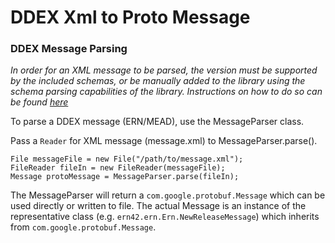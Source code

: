 # DDEX Xml to Proto Message

### DDEX Message Parsing
*In order for an XML message to be parsed, the version must be supported by the included schemas, or 
be manually added to the library using the schema parsing capabilities of the library. 
Instructions on how to do so can be found [here](../UPGRADE.md)*

To parse a DDEX message (ERN/MEAD), use the MessageParser class. 

Pass a `Reader` for XML message (message.xml) to MessageParser.parse().

```
File messageFile = new File("/path/to/message.xml");
FileReader fileIn = new FileReader(messageFile);
Message protoMessage = MessageParser.parse(fileIn);
```

The MessageParser will return a `com.google.protobuf.Message` which can be used directly or written to file.
The actual Message is an instance of the representative class (e.g. `ern42.ern.Ern.NewReleaseMessage`) which inherits from
`com.google.protobuf.Message`.